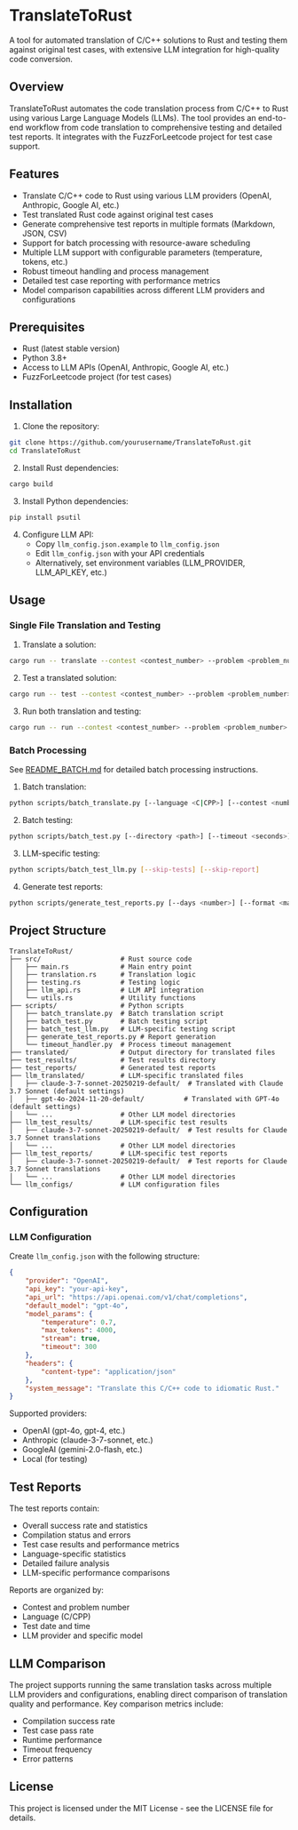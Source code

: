 # TranslateToRust

A tool for automated translation of C/C++ solutions to Rust and testing them against original test cases, with extensive LLM integration for high-quality code conversion.

## Overview

TranslateToRust automates the code translation process from C/C++ to Rust using various Large Language Models (LLMs). The tool provides an end-to-end workflow from code translation to comprehensive testing and detailed test reports. It integrates with the FuzzForLeetcode project for test case support.

## Features

- Translate C/C++ code to Rust using various LLM providers (OpenAI, Anthropic, Google AI, etc.)
- Test translated Rust code against original test cases
- Generate comprehensive test reports in multiple formats (Markdown, JSON, CSV)
- Support for batch processing with resource-aware scheduling
- Multiple LLM support with configurable parameters (temperature, tokens, etc.)
- Robust timeout handling and process management
- Detailed test case reporting with performance metrics
- Model comparison capabilities across different LLM providers and configurations

## Prerequisites

- Rust (latest stable version)
- Python 3.8+
- Access to LLM APIs (OpenAI, Anthropic, Google AI, etc.)
- FuzzForLeetcode project (for test cases)

## Installation

1. Clone the repository:
```bash
git clone https://github.com/yourusername/TranslateToRust.git
cd TranslateToRust
```

2. Install Rust dependencies:
```bash
cargo build
```

3. Install Python dependencies:
```bash
pip install psutil
```

4. Configure LLM API:
   - Copy `llm_config.json.example` to `llm_config.json`
   - Edit `llm_config.json` with your API credentials
   - Alternatively, set environment variables (LLM_PROVIDER, LLM_API_KEY, etc.)

## Usage

### Single File Translation and Testing

1. Translate a solution:
```bash
cargo run -- translate --contest <contest_number> --problem <problem_number> --language <C|CPP> [--method llm] [--output-dir <path>]
```

2. Test a translated solution:
```bash
cargo run -- test --contest <contest_number> --problem <problem_number> --language <C|CPP> --rust-solution <path>
```

3. Run both translation and testing:
```bash
cargo run -- run --contest <contest_number> --problem <problem_number> --language <C|CPP> [--method llm]
```

### Batch Processing

See [README_BATCH.md](README_BATCH.md) for detailed batch processing instructions.

1. Batch translation:
```bash
python scripts/batch_translate.py [--language <C|CPP>] [--contest <number>] [--problem <number>]
```

2. Batch testing:
```bash
python scripts/batch_test.py [--directory <path>] [--timeout <seconds>]
```

3. LLM-specific testing:
```bash
python scripts/batch_test_llm.py [--skip-tests] [--skip-report]
```

4. Generate test reports:
```bash
python scripts/generate_test_reports.py [--days <number>] [--format <markdown|json|csv|all>] [--llm]
```

## Project Structure

```
TranslateToRust/
├── src/                    # Rust source code
│   ├── main.rs             # Main entry point
│   ├── translation.rs      # Translation logic
│   ├── testing.rs          # Testing logic
│   ├── llm_api.rs          # LLM API integration
│   └── utils.rs            # Utility functions
├── scripts/                # Python scripts
│   ├── batch_translate.py  # Batch translation script
│   ├── batch_test.py       # Batch testing script
│   ├── batch_test_llm.py   # LLM-specific testing script
│   ├── generate_test_reports.py # Report generation
│   └── timeout_handler.py  # Process timeout management
├── translated/             # Output directory for translated files
├── test_results/           # Test results directory
├── test_reports/           # Generated test reports
├── llm_translated/         # LLM-specific translated files
│   ├── claude-3-7-sonnet-20250219-default/  # Translated with Claude 3.7 Sonnet (default settings)
│   ├── gpt-4o-2024-11-20-default/          # Translated with GPT-4o (default settings)
│   └── ...                 # Other LLM model directories
├── llm_test_results/       # LLM-specific test results
│   ├── claude-3-7-sonnet-20250219-default/  # Test results for Claude 3.7 Sonnet translations
│   └── ...                 # Other LLM model directories
├── llm_test_reports/       # LLM-specific test reports
│   ├── claude-3-7-sonnet-20250219-default/  # Test reports for Claude 3.7 Sonnet translations
│   └── ...                 # Other LLM model directories
└── llm_configs/            # LLM configuration files
```

## Configuration

### LLM Configuration

Create `llm_config.json` with the following structure:

```json
{
    "provider": "OpenAI",
    "api_key": "your-api-key",
    "api_url": "https://api.openai.com/v1/chat/completions",
    "default_model": "gpt-4o",
    "model_params": {
        "temperature": 0.7,
        "max_tokens": 4000,
        "stream": true,
        "timeout": 300
    },
    "headers": {
        "content-type": "application/json"
    },
    "system_message": "Translate this C/C++ code to idiomatic Rust."
}
```

Supported providers:
- OpenAI (gpt-4o, gpt-4, etc.)
- Anthropic (claude-3-7-sonnet, etc.)
- GoogleAI (gemini-2.0-flash, etc.)
- Local (for testing)

## Test Reports

The test reports contain:
- Overall success rate and statistics
- Compilation status and errors
- Test case results and performance metrics 
- Language-specific statistics
- Detailed failure analysis
- LLM-specific performance comparisons

Reports are organized by:
- Contest and problem number
- Language (C/CPP)
- Test date and time
- LLM provider and specific model

## LLM Comparison

The project supports running the same translation tasks across multiple LLM providers and configurations, enabling direct comparison of translation quality and performance. Key comparison metrics include:
- Compilation success rate
- Test case pass rate
- Runtime performance
- Timeout frequency
- Error patterns

## License

This project is licensed under the MIT License - see the LICENSE file for details. 